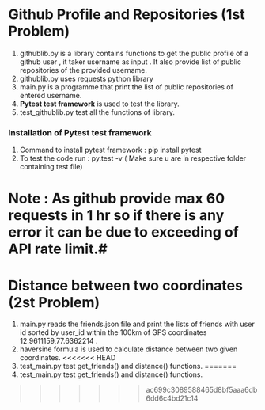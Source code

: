 # Github Profile and Repositories (1st Problem) #
1. githublib.py is a library contains functions to get the public profile of a github user , it taker username as input . It also provide list of public repositories of the provided username.
2. githublib.py uses requests python library 
3. main.py is a programme that print the list of public repositories of entered username.
4. **Pytest test framework** is used to test the library.
5. test_githublib.py test all the functions of library.

### Installation of Pytest test framework ###
  1. Command to install pytest framework : pip install pytest
  2. To test the code run : py.test -v ( Make sure u are in respective folder containing test file)
# Note : As github provide max 60 requests in 1 hr so if there is any error it can be due to exceeding of API rate limit.#

# Distance between two coordinates (2st Problem) #
1. main.py reads the friends.json file and print the lists of friends with user id sorted by user_id within the 100km of GPS coordinates 12.9611159,77.6362214 .
2. haversine formula is used to calculate distance between two given coordinates.
<<<<<<< HEAD
3. test_main.py test get_friends() and distance() functions.
=======
3. test_main.py test get_friends() and distance() functions.
>>>>>>> ac699c3089588465d8bf5aaa6db6dd6c4bd21c14
